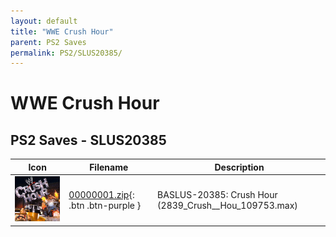 ```yaml
---
layout: default
title: "WWE Crush Hour"
parent: PS2 Saves
permalink: PS2/SLUS20385/
---
```

# WWE Crush Hour

## PS2 Saves - SLUS20385

| Icon | Filename | Description |
|------|----------|-------------|
| ![WWE Crush Hour](icon0.png) | [00000001.zip](00000001.zip){: .btn .btn-purple } | BASLUS-20385: Crush   Hour (2839_Crush__Hou_109753.max) |
